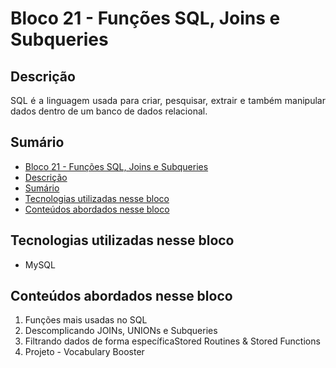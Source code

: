 # Bloco 21 - Funções SQL, Joins e Subqueries

## Descrição
<p align="justify">
  SQL é a linguagem usada para criar, pesquisar, extrair e também manipular dados dentro de um banco de dados relacional.
</p>

## Sumário
- [Bloco 21 - Funções SQL, Joins e Subqueries](#bloco-21---funções-SQL,-joins-e-subqueries)
- [Descrição](#descrição)
- [Sumário](#sumário)
- [Tecnologias utilizadas nesse bloco](#tecnologias-utilizadas-nesse-bloco)
- [Conteúdos abordados nesse bloco](#conteúdos-abordados-nesse-bloco)

## Tecnologias utilizadas nesse bloco
- MySQL

## Conteúdos abordados nesse bloco
1. Funções mais usadas no SQL
2. Descomplicando JOINs, UNIONs e Subqueries
3. Filtrando dados de forma específicaStored Routines & Stored Functions
4. Projeto - Vocabulary Booster
